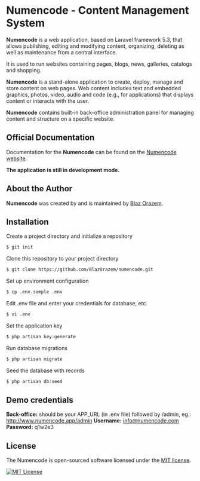 # Numencode - Content Management System

**Numencode** is a web application, based on Laravel framework 5.3, that allows publishing, editing and modifying 
content, organizing, deleting as well as maintenance from a central interface.

It is used to run websites containing pages, blogs, news, galleries, catalogs and shopping.

**Numencode** is a stand-alone application to create, deploy, manage and store content on web pages. 
Web content includes text and embedded graphics, photos, video, audio and code (e.g., for applications) 
that displays content or interacts with the user.

**Numencode** contains built-in back-office administration panel for managing content and structure on a specific website.

## Official Documentation

Documentation for the **Numencode** can be found on the [Numencode website](http://www.numencode.com/page/docs/).

**The application is still in development mode.**

## About the Author

**Numencode** was created by and is maintained by [Blaz Orazem](https://github.com/BlazOrazem).

## Installation

Create a project directory and initialize a repository
```bash
$ git init
```

Clone this repository to your project directory
```bash
$ git clone https://github.com/BlazOrazem/numencode.git
```

Set up environment configuration 
```bash
$ cp .env.sample .env
```

Edit .env file and enter your credentials for database, etc.
```bash
$ vi .env
```

Set the application key
```bash
$ php artisan key:generate
```

Run database migrations
```bash
$ php artisan migrate
```

Seed the database with records
```bash
$ php artisan db:seed
```

## Demo credentials

**Back-office:** should be your APP_URL (in .env file) followed by /admin, eg.: http://www.numencode.app/admin
**Username:** info@numencode.com
**Password:** q1w2e3

## License

The Numencode is open-sourced software licensed under the [MIT license](http://opensource.org/licenses/MIT).

[<img src="https://img.shields.io/packagist/l/doctrine/orm.svg?style=flat-square" alt="MIT License">](LICENSE)
